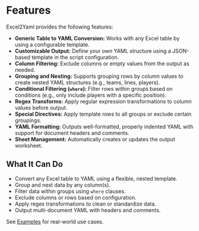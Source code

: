 # Features

Excel2Yaml provides the following features:

- **Generic Table to YAML Conversion:** Works with any Excel table by using a configurable template.
- **Customizable Output:** Define your own YAML structure using a JSON-based template in the script configuration.
- **Column Filtering:** Exclude columns or empty values from the output as needed.
- **Grouping and Nesting:** Supports grouping rows by column values to create nested YAML structures (e.g., teams, lines, players).
- **Conditional Filtering (`where`):** Filter rows within groups based on conditions (e.g., only include players with a specific position).
- **Regex Transforms:** Apply regular expression transformations to column values before output.
- **Special Directives:** Apply template rows to all groups or exclude certain groupings.
- **YAML Formatting:** Outputs well-formatted, properly indented YAML with support for document headers and comments.
- **Sheet Management:** Automatically creates or updates the output worksheet.

## What It Can Do

- Convert any Excel table to YAML using a flexible, nested template.
- Group and nest data by any column(s).
- Filter data within groups using `where` clauses.
- Exclude columns or rows based on configuration.
- Apply regex transformations to clean or standardize data.
- Output multi-document YAML with headers and comments.

See [Examples](../examples/readme.md) for real-world use cases.

